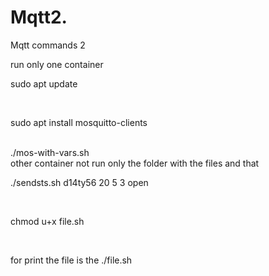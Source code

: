 # Mqtt2.
Mqtt commands 2

run only one container 
<br>

sudo apt update

<br>

sudo apt install mosquitto-clients

<br>
./mos-with-vars.sh

<br>
 other container not run only the folder with the files and  that  
<br> 

./sendsts.sh d14ty56 20 5 3 open

<br>

chmod u+x file.sh

<br>

for print the file is the ./file.sh 

<br>


























